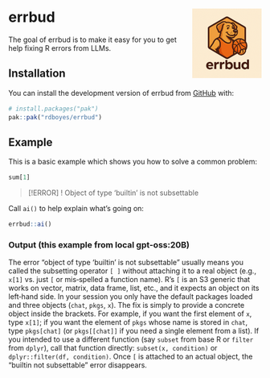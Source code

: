 
<!-- README.md is generated from README.Rmd. Please edit that file -->

# errbud <a href="https://github.com/rdboyes/errbud"><img src="man/figures/logo.png" align="right" height="138" /></a>

<!-- badges: start -->

<!-- badges: end -->

The goal of errbud is to make it easy for you to get help fixing R
errors from LLMs.

## Installation

You can install the development version of errbud from
[GitHub](https://github.com/) with:

``` r
# install.packages("pak")
pak::pak("rdboyes/errbud")
```

## Example

This is a basic example which shows you how to solve a common problem:

``` r
sum[1]
```

> \[!ERROR\] ! Object of type ‘builtin’ is not subsettable

Call `ai()` to help explain what’s going on:

``` r
errbud::ai()
```

### Output (this example from local gpt-oss:20B)

The error “object of type ‘builtin’ is not subsettable” usually means
you called the subsetting operator `[ ]` without attaching it to a real
object (e.g., `x[1]` vs. just `[` or mis‑spelled a function name). R’s
`[` is an S3 generic that works on vector, matrix, data frame, list,
etc., and it expects an object on its left‑hand side. In your session
you only have the default packages loaded and three objects (`chat`,
`pkgs`, `x`). The fix is simply to provide a concrete object inside the
brackets. For example, if you want the first element of `x`, type
`x[1]`; if you want the element of `pkgs` whose name is stored in
`chat`, type `pkgs[chat]` (or `pkgs[[chat]]` if you need a single
element from a list). If you intended to use a different function (say
`subset` from base R or `filter` from `dplyr`), call that function
directly: `subset(x, condition)` or `dplyr::filter(df, condition)`. Once
`[` is attached to an actual object, the “builtin not subsettable” error
disappears.
